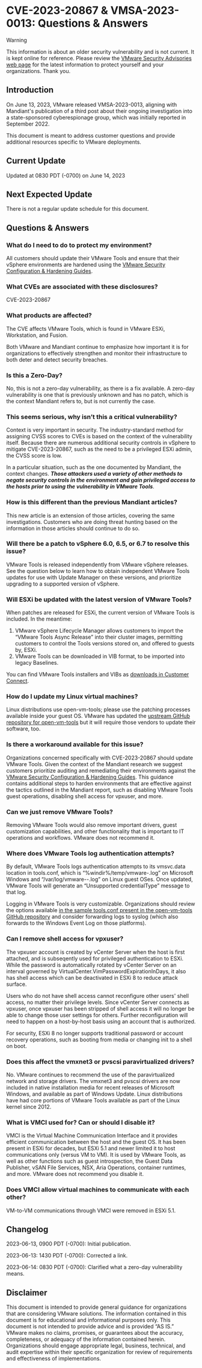 # CVE-2023-20867 & VMSA-2023-0013: Questions & Answers

> [!WARNING]
> This information is about an older security vulnerability and is not current. It is kept online for reference. Please review the [VMware Security Advisories web page](https://www.broadcom.com/support/vmware-security-advisories) for the latest information to protect yourself and your organizations. Thank you.

Introduction
------------

On June 13, 2023, VMware released VMSA-2023-0013, aligning with Mandiant's publication of a third post about their ongoing investigation into a state-sponsored cyberespionage group, which was initially reported in September 2022.

This document is meant to address customer questions and provide additional resources specific to VMware deployments.

Current Update
--------------

Updated at 0830 PDT (-0700) on June 14, 2023

Next Expected Update
--------------------

There is not a regular update schedule for this document.

Questions & Answers
-------------------

### What do I need to do to protect my environment?

All customers should update their VMware Tools and ensure that their vSphere environments are hardened using the [VMware Security Configuration & Hardening Guides](https://brcm.tech/vcf-scg).

### What CVEs are associated with these disclosures?

CVE-2023-20867

### What products are affected?

The CVE affects VMware Tools, which is found in VMware ESXi, Workstation, and Fusion.

Both VMware and Mandiant continue to emphasize how important it is for organizations to effectively strengthen and monitor their infrastructure to both deter and detect security breaches.

### Is this a Zero-Day?

No, this is not a zero-day vulnerability, as there is a fix available. A zero-day vulnerability is one that is previously unknown and has no patch, which is the context Mandiant refers to, but is not currently the case.

### This seems serious, why isn’t this a critical vulnerability?

Context is very important in security. The industry-standard method for assigning CVSS scores to CVEs is based on the context of the vulnerability itself. Because there are numerous additional security controls in vSphere to mitigate CVE-2023-20867, such as the need to be a privileged ESXi admin, the CVSS score is low.

In a particular situation, such as the one documented by Mandiant, the context changes. **_Those attackers used a variety of other methods to negate security controls in the environment and gain privileged access to the hosts prior to using the vulnerability in VMware Tools_**.

### How is this different than the previous Mandiant articles?

This new article is an extension of those articles, covering the same investigations. Customers who are doing threat hunting based on the information in those articles should continue to do so.

### Will there be a patch to vSphere 6.0, 6.5, or 6.7 to resolve this issue?

VMware Tools is released independently from VMware vSphere releases. See the question below to learn how to obtain independent VMware Tools updates for use with Update Manager on these versions, and prioritize upgrading to a supported version of vSphere.

### Will ESXi be updated with the latest version of VMware Tools?

When patches are released for ESXi, the current version of VMware Tools is included. In the meantime:

1.  VMware vSphere Lifecycle Manager allows customers to import the “VMware Tools Async Release” into their cluster images, permitting customers to control the Tools versions stored on, and offered to guests by, ESXi.
2.  VMware Tools can be downloaded in VIB format, to be imported into legacy Baselines.

You can find VMware Tools installers and VIBs as [downloads in Customer Connect](https://customerconnect.vmware.com/downloads/info/slug/datacenter_cloud_infrastructure/vmware_tools/12_x).

### How do I update my Linux virtual machines?

Linux distributions use open-vm-tools; please use the patching processes available inside your guest OS. VMware has updated the [upstream GitHub repository for open-vm-tools](https://github.com/vmware/open-vm-tools) but it will require those vendors to update their software, too.

### Is there a workaround available for this issue?

Organizations concerned specifically with CVE-2023-20867 should update VMware Tools. Given the context of the Mandiant research we suggest customers prioritize auditing and remediating their environments against the [VMware Security Configuration & Hardening Guides](https://brcm.tech/vcf-scg). This guidance contains additional steps to harden environments that are effective against the tactics outlined in the Mandiant report, such as disabling VMware Tools guest operations, disabling shell access for vpxuser, and more.

### Can we just remove VMware Tools?

Removing VMware Tools would also remove important drivers, guest customization capabilities, and other functionality that is important to IT operations and workflows. VMware does not recommend it.

### Where does VMware Tools log authentication attempts?

By default, VMware Tools logs authentication attempts to its vmsvc.data location in tools.conf, which is “%windir%/temp/vmware-<servicename>.log” on Microsoft Windows and “/var/log/vmware-<servicename>-<username>.log” on Linux guest OSes. Once updated, VMware Tools will generate an “Unsupported credentialType” message to that log.

Logging in VMware Tools is very customizable. Organizations should review the options available [in the sample tools.conf present in the open-vm-tools GitHub repository](https://github.com/vmware/open-vm-tools/blob/master/open-vm-tools/tools.conf) and consider forwarding logs to syslog (which also forwards to the Windows Event Log on those platforms).

### Can I remove shell access for vpxuser?

The vpxuser account is created by vCenter Server when the host is first attached, and is subseqently used for privileged authentication to ESXi. While the password is automatically rotated by vCenter Server on an interval governed by VirtualCenter.VimPasswordExpirationInDays, it also has shell access which can be deactivated in ESXi 8 to reduce attack surface.

Users who do not have shell access cannot reconfigure other users' shell access, no matter their privilege levels. Since vCenter Server connects as vpxuser, once vpxuser has been stripped of shell access it will no longer be able to change those user settings for others. Further reconfiguration will need to happen on a host-by-host basis using an account that is authorized.

For security, ESXi 8 no longer supports traditional password or account recovery operations, such as booting from media or changing init to a shell on boot.

### Does this affect the vmxnet3 or pvscsi paravirtualized drivers?

No. VMware continues to recommend the use of the paravirtualized network and storage drivers. The vmxnet3 and pvscsi drivers are now included in native installation media for recent releases of Microsoft Windows, and available as part of Windows Update. Linux distributions have had core portions of VMware Tools available as part of the Linux kernel since 2012.

### What is VMCI used for? Can or should I disable it?

VMCI is the Virtual Machine Communication Interface and it provides efficient communication between the host and the guest OS. It has been present in ESXi for decades, but ESXi 5.1 and newer limited it to host communications only (versus VM to VM). It is used by VMware Tools, as well as other functions such as guest introspection, the Guest Data Publisher, vSAN File Services, NSX, Aria Operations, container runtimes, and more. VMware does not recommend you disable it.

### Does VMCI allow virtual machines to communicate with each other?

VM-to-VM communications through VMCI were removed in ESXi 5.1.

Changelog
---------

2023-06-13, 0900 PDT (-0700): Initial publication.

2023-06-13: 1430 PDT (-0700): Corrected a link.

2023-06-14: 0830 PDT (-0700): Clarified what a zero-day vulnerability means.

Disclaimer
----------

This document is intended to provide general guidance for organizations that are considering VMware solutions. The information contained in this document is for educational and informational purposes only. This document is not intended to provide advice and is provided “AS IS.”  VMware makes no claims, promises, or guarantees about the accuracy, completeness, or adequacy of the information contained herein. Organizations should engage appropriate legal, business, technical, and audit expertise within their specific organization for review of requirements and effectiveness of implementations.